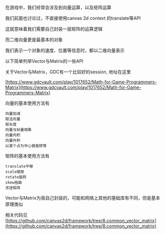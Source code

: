 在游戏中，我们经常会涉及到向量运算，以及矩阵运算

我们前面也讨论过，不直接使用canvas 2d context 的translate等API

这就意味着我们需要自己封装一层矩阵的运算逻辑

而二维向量更是最基本的对象

我们表示一个对象的速度、位置等信息时，都以二维向量表示

以下简单列举Vector与Matrix的一些API

关于Vector与Matrix，GDC有一个比较好的session, 地址在这里

[https://www.gdcvault.com/play/1017652/Math-for-Game-Programmers-Matrix](https://www.gdcvault.com/play/1017652/Math-for-Game-Programmers-Matrix)

向量的基本使用方法有
    
    向量加减
    取法向量
    取长度
    向量与标量相乘
    向量内积
    向量外积
    以某个点为中心做旋转等

矩阵的基本使用方法有

    translate平移
    scale缩放
    rotate旋转
    skew扭曲
    求逆矩阵

Vector与Matrix为我自己封装的，可能和网络上其他的基础库有不同，但是基本原理类似

相关代码见[https://github.com/canvas2d/framework/tree/8.common_vector_matrix](https://github.com/canvas2d/framework/tree/8.common_vector_matrix)